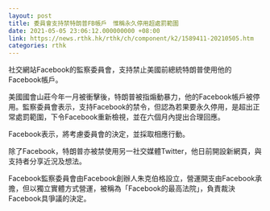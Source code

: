 ```yaml
---
layout: post
title: 委員會支持禁特朗普FB帳戶　惟稱永久停用超處罰範圍
date: 2021-05-05 23:06:12.000000000 +08:00
link: https://news.rthk.hk/rthk/ch/component/k2/1589411-20210505.htm
categories: rthk
---
```


社交網站Facebook的監察委員會，支持禁止美國前總統特朗普使用他的Facebook帳戶。

美國國會山莊今年一月被衝擊後，特朗普被指煽動暴力，他的Facebook帳戶被停用。監察委員會表示，支持Facebook的禁令，但認為若果要永久停用，是超出正常處罰範圍，下令Facebook重新檢視，並在六個月內提出合理回應。

Facebook表示，將考慮委員會的決定，並採取相應行動。

除了Facebook，特朗普亦被禁使用另一社交媒體Twitter，他日前開設新網頁，與支持者分享近況及想法。

Facebook監察委員會由Facebook創辦人朱克伯格設立，營運開支由Facebook承擔，但以獨立實體方式營運，被稱為「Facebook的最高法院」，負責裁決Facebook具爭議的決定。
